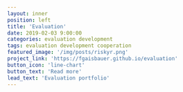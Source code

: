 ```yaml
---
layout: inner
position: left
title: 'Evaluation'
date: 2019-02-03 9:00:00
categories: evaluation development
tags: evaluation development cooperation
featured_image: '/img/posts/riskyr.png'
project_link: 'https://fgaisbauer.github.io/evaluation'
button_icon: 'line-chart'
button_text: 'Read more'
lead_text: 'Evaluation portfolio'
---
```

